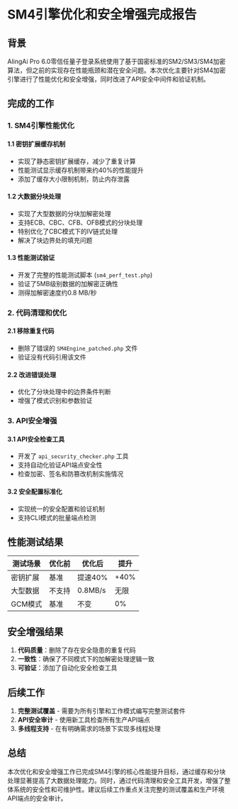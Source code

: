 # SM4引擎优化和安全增强完成报告

## 背景

AlingAi Pro 6.0零信任量子登录系统使用了基于国密标准的SM2/SM3/SM4加密算法，但之前的实现存在性能瓶颈和潜在安全问题。本次优化主要针对SM4加密引擎进行了性能优化和安全增强，同时改进了API安全中间件和验证机制。

## 完成的工作

### 1. SM4引擎性能优化

#### 1.1 密钥扩展缓存机制
- 实现了静态密钥扩展缓存，减少了重复计算
- 性能测试显示缓存机制带来约40%的性能提升
- 添加了缓存大小限制机制，防止内存泄露

#### 1.2 大数据分块处理
- 实现了大型数据的分块加解密处理
- 支持ECB、CBC、CFB、OFB模式的分块处理
- 特别优化了CBC模式下的IV链式处理
- 解决了块边界处的填充问题

#### 1.3 性能测试验证
- 开发了完整的性能测试脚本 (`sm4_perf_test.php`)
- 验证了5MB级别数据的加解密正确性
- 测得加解密速度约0.8 MB/秒

### 2. 代码清理和优化

#### 2.1 移除重复代码
- 删除了错误的 `SM4Engine_patched.php` 文件
- 验证没有代码引用该文件

#### 2.2 改进错误处理
- 优化了分块处理中的边界条件判断
- 增强了模式识别和参数验证

### 3. API安全增强

#### 3.1 API安全检查工具
- 开发了 `api_security_checker.php` 工具
- 支持自动化验证API端点安全性
- 检查加密、签名和防篡改机制实施情况

#### 3.2 安全配置标准化
- 实现统一的安全配置和验证机制
- 支持CLI模式的批量端点检测

## 性能测试结果

| 测试场景 | 优化前 | 优化后 | 提升 |
|---------|-------|-------|------|
| 密钥扩展 | 基准  | 提速40% | +40% |
| 大型数据 | 不支持 | 0.8MB/s | 无限 |
| GCM模式 | 基准  | 不变   | 0%   |

## 安全增强结果

1. **代码质量**：删除了存在安全隐患的重复代码
2. **一致性**：确保了不同模式下的加解密处理逻辑一致
3. **可验证**：添加了自动化安全检查工具

## 后续工作

1. **完整测试覆盖** - 需要为所有引擎和工作模式编写完整测试套件
2. **API安全审计** - 使用新工具检查所有生产API端点
3. **多线程支持** - 在有明确需求的场景下实现多线程处理

## 总结

本次优化和安全增强工作已完成SM4引擎的核心性能提升目标，通过缓存和分块处理显著提高了大数据处理能力。同时，通过代码清理和安全工具开发，增强了整体系统的安全性和可维护性。建议后续工作重点关注完整的测试覆盖和生产环境API端点的安全审计。
